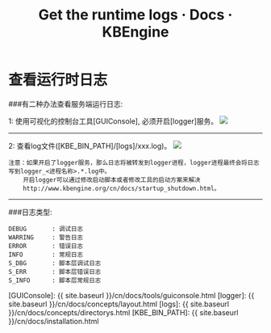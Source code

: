 ﻿---
layout: docs_cn
title: Get the runtime logs · Docs · KBEngine
tab: docs
docsitem: documentation-getlogs
---

查看运行时日志
====================

###有二种办法查看服务端运行日志:

1: 使用可视化的控制台工具[GUIConsole], 必须开启[logger]服务。
<img class="screenshots-img" src="{{ site.baseurl }}/assets/img/screenshots/guiconsole_log.jpg">



- - - 



2: 查看log文件([KBE_BIN_PATH]/[logs]/xxx.log)。
<img class="screenshots-img" src="{{ site.baseurl }}/assets/img/screenshots/windows_getlogs.png">
	
	注意：如果开启了logger服务，那么日志将被转发到logger进程，logger进程最终会将日志写到logger_<进程名称>.*.log中。
		开启logger可以通过修改启动脚本或者修改工具的启动方案来解决
		http://www.kbengine.org/cn/docs/startup_shutdown.html。


-----------------------------------------------------------------------------------------------

###日志类型:

	DEBUG		: 调试日志
	WARRING		: 警告日志
	ERROR		: 错误日志
	INFO		: 常规日志
	S_DBG		: 脚本层调试日志
	S_ERR		: 脚本层错误日志
	S_INFO		: 脚本层常规日志






[GUIConsole]: {{ site.baseurl }}/cn/docs/tools/guiconsole.html
[logger]: {{ site.baseurl }}/cn/docs/concepts/layout.html
[logs]: {{ site.baseurl }}/cn/docs/concepts/directorys.html
[KBE_BIN_PATH]: {{ site.baseurl }}/cn/docs/installation.html

